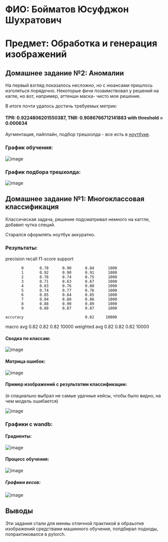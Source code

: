 # ФИО: Бойматов Юсуфджон Шухратович
# Предмет: Обработка и генерация изображений
## Домашнее задание №2: Аномалии

На первый взгляд показалось несложно, но с нюансами пришлось изголяться порядочно. Некоторые фичи позаимствовал у решений на кагле, но вот, например, аттеншн маска- чисто мое решение.

В итоге почти удалось достичь требуемых метрик:

#### TPR: 0.9224806201550387, TNR: 0.9086766712141883 with threshold = 0.000634

Аугментация, пайплайн, подбор трешхолда - все есть в [ноутбуке](hwanomaly.ipynb). 

 ### График обучения:
![image](https://github.com/PikaChuChuMF/ImageProcessing2/assets/138888156/1532dc90-e43e-4b76-b945-30a41dbeda14)

 ### График подбора трешхолда:    
 ![image](https://github.com/PikaChuChuMF/ImageProcessing2/assets/138888156/f80891ed-7cb6-4709-964e-84199fa9fb60)

## Домашнее задание №1: Многоклассовая классификация

Классическая задача, решение подсматривал немного на каггле, добавил чутка специй. 

Старался оформлять ноутбук аккуратно. 

### Результаты: 

   precision    recall  f1-score   support

           0       0.78      0.90      0.84      1000
           1       0.92      0.90      0.91      1000
           2       0.76      0.74      0.75      1000
           3       0.71      0.63      0.67      1000
           4       0.83      0.76      0.80      1000
           5       0.74      0.77      0.76      1000
           6       0.85      0.84      0.85      1000
           7       0.84      0.88      0.86      1000
           8       0.88      0.90      0.89      1000
           9       0.88      0.87      0.87      1000

    accuracy                           0.82     10000
   macro avg       0.82      0.82      0.82     10000
weighted avg       0.82      0.82      0.82     10000

#### Сводка по классам:

![image](https://github.com/PikaChuChuMF/ImageProcessing2/assets/138888156/cc15d2f7-5a97-42db-9a71-5d5e70229e52)

#### Матрица ошибок:


![image](https://github.com/PikaChuChuMF/ImageProcessing2/assets/138888156/e2f2d5d5-4f22-400d-be4e-255300a4aed2)

#### Пример изображений с результатми классификации:

(я спациально выбрал не самые удачные кейсы, чтобы было видно, на чем модель ошибается)


![image](https://github.com/PikaChuChuMF/ImageProcessing2/assets/138888156/f1138733-29cf-41ab-ad2a-1a62f5746bca)

### Графики c wandb:

#### Градиенты:

![image](https://github.com/PikaChuChuMF/ImageProcessing2/assets/138888156/0515d3d9-35aa-4e91-bdb8-4de822617a82)

#### Процесс обучения:


![image](https://github.com/PikaChuChuMF/ImageProcessing2/assets/138888156/8e82544a-9468-48bd-a016-a2f8f43ca561)

##### Графики весов:


![image](https://github.com/PikaChuChuMF/ImageProcessing2/assets/138888156/202ea981-b012-4359-a69e-c4b8dc360613)

## Выводы
Эти задания стали для меняы отличной практикой в обраьотке изображений средствами машинного обучения, попдбирал подходы, попрактиковался в pytorch.










 

